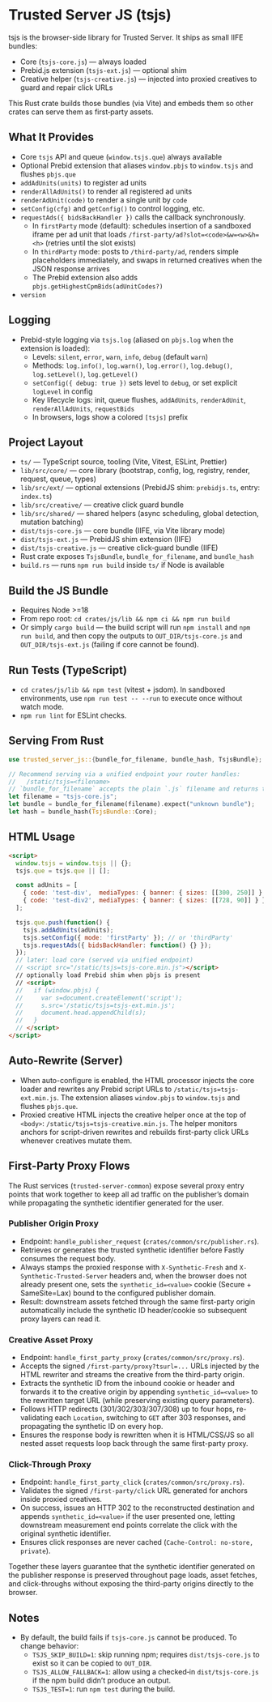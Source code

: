 # Trusted Server JS (tsjs)

tsjs is the browser-side library for Trusted Server. It ships as small IIFE bundles:

- Core (`tsjs-core.js`) — always loaded
- Prebid.js extension (`tsjs-ext.js`) — optional shim
- Creative helper (`tsjs-creative.js`) — injected into proxied creatives to guard and repair click URLs

This Rust crate builds those bundles (via Vite) and embeds them so other crates can serve them as first‑party assets.

## What It Provides

- Core `tsjs` API and queue (`window.tsjs.que`) always available
- Optional Prebid extension that aliases `window.pbjs` to `window.tsjs` and flushes `pbjs.que`
- `addAdUnits(units)` to register ad units
- `renderAllAdUnits()` to render all registered ad units
- `renderAdUnit(code)` to render a single unit by `code`
- `setConfig(cfg)` and `getConfig()` to control logging, etc.
- `requestAds({ bidsBackHandler })` calls the callback synchronously.
  - In `firstParty` mode (default): schedules insertion of a sandboxed iframe per ad unit that loads `/first-party/ad?slot=<code>&w=<w>&h=<h>` (retries until the slot exists)
  - In `thirdParty` mode: posts to `/third-party/ad`, renders simple placeholders immediately, and swaps in returned creatives when the JSON response arrives
  - The Prebid extension also adds `pbjs.getHighestCpmBids(adUnitCodes?)`
- `version`

## Logging

- Prebid-style logging via `tsjs.log` (aliased on `pbjs.log` when the extension is loaded):
  - Levels: `silent`, `error`, `warn`, `info`, `debug` (default `warn`)
  - Methods: `log.info()`, `log.warn()`, `log.error()`, `log.debug()`, `log.setLevel()`, `log.getLevel()`
  - `setConfig({ debug: true })` sets level to `debug`, or set explicit `logLevel` in config
  - Key lifecycle logs: init, queue flushes, `addAdUnits`, `renderAdUnit`, `renderAllAdUnits`, `requestBids`
  - In browsers, logs show a colored `[tsjs]` prefix

## Project Layout

- `ts/` — TypeScript source, tooling (Vite, Vitest, ESLint, Prettier)
- `lib/src/core/` — core library (bootstrap, config, log, registry, render, request, queue, types)
- `lib/src/ext/` — optional extensions (PrebidJS shim: `prebidjs.ts`, entry: `index.ts`)
- `lib/src/creative/` — creative click guard bundle
- `lib/src/shared/` — shared helpers (async scheduling, global detection, mutation batching)
- `dist/tsjs-core.js` — core bundle (IIFE, via Vite library mode)
- `dist/tsjs-ext.js` — PrebidJS shim extension (IIFE)
- `dist/tsjs-creative.js` — creative click‑guard bundle (IIFE)
- Rust crate exposes `TsjsBundle`, `bundle_for_filename`, and `bundle_hash`
- `build.rs` — runs `npm run build` inside `ts/` if Node is available

## Build the JS Bundle

- Requires Node >=18
- From repo root: `cd crates/js/lib && npm ci && npm run build`
- Or simply `cargo build` — the build script will run `npm install` and `npm run build`, and then copy the outputs to `OUT_DIR/tsjs-core.js` and `OUT_DIR/tsjs-ext.js` (failing if core cannot be found).

## Run Tests (TypeScript)

- `cd crates/js/lib && npm test` (vitest + jsdom). In sandboxed environments, use `npm run test -- --run` to execute once without watch mode.
- `npm run lint` for ESLint checks.

## Serving From Rust

```rust
use trusted_server_js::{bundle_for_filename, bundle_hash, TsjsBundle};

// Recommend serving via a unified endpoint your router handles:
//   /static/tsjs=<filename>
// `bundle_for_filename` accepts the plain `.js` filename and returns the bundle contents.
let filename = "tsjs-core.js";
let bundle = bundle_for_filename(filename).expect("unknown bundle");
let hash = bundle_hash(TsjsBundle::Core);
```

## HTML Usage

```html
<script>
  window.tsjs = window.tsjs || {};
  tsjs.que = tsjs.que || [];

  const adUnits = [
    { code: 'test-div',  mediaTypes: { banner: { sizes: [[300, 250]] } } },
    { code: 'test-div2', mediaTypes: { banner: { sizes: [[728, 90]] } } }
  ];

  tsjs.que.push(function() {
    tsjs.addAdUnits(adUnits);
    tsjs.setConfig({ mode: 'firstParty' }); // or 'thirdParty'
    tsjs.requestAds({ bidsBackHandler: function() {} });
  });
  // later: load core (served via unified endpoint)
  // <script src="/static/tsjs=tsjs-core.min.js"></script>
  // optionally load Prebid shim when pbjs is present
  // <script>
  //   if (window.pbjs) {
  //     var s=document.createElement('script');
  //     s.src='/static/tsjs=tsjs-ext.min.js';
  //     document.head.appendChild(s);
  //   }
  // </script>
</script>
```

## Auto‑Rewrite (Server)

- When auto-configure is enabled, the HTML processor injects the core loader and rewrites any Prebid script URLs to `/static/tsjs=tsjs-ext.min.js`. The extension aliases `window.pbjs` to `window.tsjs` and flushes `pbjs.que`.
- Proxied creative HTML injects the creative helper once at the top of `<body>`: `/static/tsjs=tsjs-creative.min.js`. The helper monitors anchors for script-driven rewrites and rebuilds first-party click URLs whenever creatives mutate them.

## First-Party Proxy Flows

The Rust services (`trusted-server-common`) expose several proxy entry points that work together to keep all ad traffic on the publisher’s domain while propagating the synthetic identifier generated for the user.

### Publisher Origin Proxy

- Endpoint: `handle_publisher_request` (`crates/common/src/publisher.rs`).
- Retrieves or generates the trusted synthetic identifier before Fastly consumes the request body.
- Always stamps the proxied response with `X-Synthetic-Fresh` and `X-Synthetic-Trusted-Server` headers and, when the browser does not already present one, sets the `synthetic_id=<value>` cookie (Secure + SameSite=Lax) bound to the configured publisher domain.
- Result: downstream assets fetched through the same first-party origin automatically include the synthetic ID header/cookie so subsequent proxy layers can read it.

### Creative Asset Proxy

- Endpoint: `handle_first_party_proxy` (`crates/common/src/proxy.rs`).
- Accepts the signed `/first-party/proxy?tsurl=...` URLs injected by the HTML rewriter and streams the creative from the third-party origin.
- Extracts the synthetic ID from the inbound cookie or header and forwards it to the creative origin by appending `synthetic_id=<value>` to the rewritten target URL (while preserving existing query parameters).
- Follows HTTP redirects (301/302/303/307/308) up to four hops, re-validating each `Location`, switching to `GET` after 303 responses, and propagating the synthetic ID on every hop.
- Ensures the response body is rewritten when it is HTML/CSS/JS so all nested asset requests loop back through the same first-party proxy.

### Click-Through Proxy

- Endpoint: `handle_first_party_click` (`crates/common/src/proxy.rs`).
- Validates the signed `/first-party/click` URL generated for anchors inside proxied creatives.
- On success, issues an HTTP 302 to the reconstructed destination and appends `synthetic_id=<value>` if the user presented one, letting downstream measurement end points correlate the click with the original synthetic identifier.
- Ensures click responses are never cached (`Cache-Control: no-store, private`).

Together these layers guarantee that the synthetic identifier generated on the publisher response is preserved throughout page loads, asset fetches, and click-throughs without exposing the third-party origins directly to the browser.

## Notes

- By default, the build fails if `tsjs-core.js` cannot be produced. To change behavior:
  - `TSJS_SKIP_BUILD=1`: skip running npm; requires `dist/tsjs-core.js` to exist so it can be copied to `OUT_DIR`.
  - `TSJS_ALLOW_FALLBACK=1`: allow using a checked‑in `dist/tsjs-core.js` if the npm build didn’t produce an output.
  - `TSJS_TEST=1`: run `npm test` during the build.
